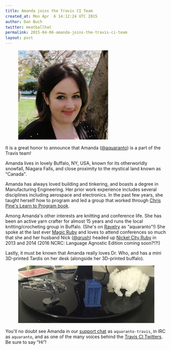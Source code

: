 ```yaml
---
title: Amanda joins the Travis CI Team
created_at: Mon Apr  6 14:12:24 UTC 2015
author: Dan Buch
twitter: meatballhat
permalink: 2015-04-06-amanda-joins-the-travis-ci-team
layout: post
---
```

<figure class="right small">
  <img src="/images/amanda.jpg">
</figure>

It is a great honor to announce that Amanda
([@aquaranto](https://twitter.com/aquaranto)) is a part of the Travis team!

Amanda lives in lovely Buffalo, NY, USA, known for its otherworldly snowfall,
Niagara Falls, and close proximity to the mystical land known as <q>Canada</q>.

Amanda has always loved building and tinkering, and boasts a degree in
Manufacturing Engineering.  Her prior work experience includes several
disciplines including aerospace and electronics.  In the past few years, she
taught herself how to program and led a group that worked through [Chris Pine's
Learn to Program book](https://pine.fm/LearnToProgram/).

Among Amanda's other interests are knitting and conference life.  She has been
an active yarn crafter for almost 15 years and runs the local
knitting/crocheting group in Buffalo. (She's on
[Ravelry](http://www.ravelry.com) as <q>aquaranto</q>!) She spoke at the last
ever [Magic Ruby](http://magic-ruby.com) and loves to attend conferences so much
that she and her husband Nick ([@qrush](https://twitter.com/qrush)) headed up
[Nickel City Ruby](http://nickelcityruby.com/) in 2013 and 2014 (2016 NCRC:
Language Agnostic Edition coming soon?!?!)

Lastly, it must be known that Amanda really loves Dr. Who, and has a mini
3D-printed Tardis on her desk (alongside her 3D-printed buffalo).

<figure>
  <img src="/images/amandas-3d-printed-things.jpg">
</figure>

You'll no doubt see Amanda in our [support chat](https://chat.travis-ci.com) as
`aquaranto-travis`, in IRC as `aquaranto`, and as one of the many voices behind
the [Travis CI Twitters](https://twitter.com/travisci).  Be sure to say <q>Hi</q>!
